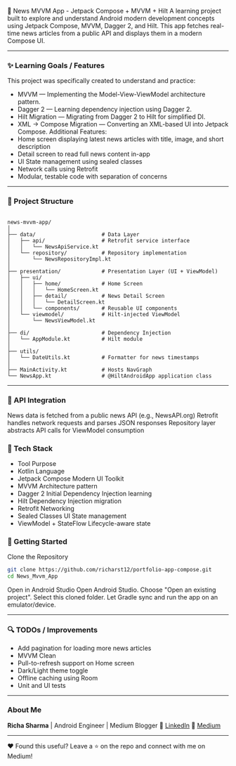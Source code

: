 📱 News MVVM App - Jetpack Compose + MVVM + Hilt
A learning project built to explore and understand Android modern development concepts using Jetpack Compose, MVVM, Dagger 2, and Hilt. This app fetches real-time news articles from a public API and displays them in a modern Compose UI.


---

### ✨ Learning Goals / Features
This project was specifically created to understand and practice:
* MVVM — Implementing the Model-View-ViewModel architecture pattern.
* Dagger 2 — Learning dependency injection using Dagger 2.
* Hilt Migration — Migrating from Dagger 2 to Hilt for simplified DI.
* XML → Compose Migration — Converting an XML-based UI into Jetpack Compose.
Additional Features:
* Home screen displaying latest news articles with title, image, and short description
* Detail screen to read full news content in-app
* UI State management using sealed classes
* Network calls using Retrofit
* Modular, testable code with separation of concerns

---

### 🧱 Project Structure

```

news-mvvm-app/
│
├── data/                     # Data Layer
│   ├── api/                  # Retrofit service interface
│   │   └── NewsApiService.kt
│   └── repository/           # Repository implementation
│       └── NewsRepositoryImpl.kt
│
├── presentation/             # Presentation Layer (UI + ViewModel)
│   ├── ui/
│   │   ├── home/             # Home Screen
│   │   │   └── HomeScreen.kt
│   │   ├── detail/           # News Detail Screen
│   │   │   └── DetailScreen.kt
│   │   └── components/       # Reusable UI components
│   └── viewmodel/            # Hilt-injected ViewModel
│       └── NewsViewModel.kt
│
├── di/                       # Dependency Injection
│   └── AppModule.kt          # Hilt module
│
├── utils/
│   └── DateUtils.kt          # Formatter for news timestamps
│
├── MainActivity.kt           # Hosts NavGraph
└── NewsApp.kt                # @HiltAndroidApp application class
```
---

### 📡 API Integration


News data is fetched from a public news API (e.g., NewsAPI.org)
Retrofit handles network requests and parses JSON responses
Repository layer abstracts API calls for ViewModel consumption


### 💠 Tech Stack
* Tool	Purpose
* Kotlin	Language
* Jetpack Compose	Modern UI Toolkit
* MVVM	Architecture pattern
* Dagger 2	Initial Dependency Injection learning
* Hilt	Dependency Injection migration
* Retrofit	Networking
* Sealed Classes	UI State management
* ViewModel + StateFlow	Lifecycle-aware state


### 🚀 Getting Started


Clone the Repository

```bash
git clone https://github.com/richarst12/portfolio-app-compose.git
cd News_Mvvm_App
```
Open in Android Studio
Open Android Studio.
Choose "Open an existing project".
Select this cloned folder.
Let Gradle sync and run the app on an emulator/device.

---


### 🔍 TODOs / Improvements
*  Add pagination for loading more news articles
*  MVVM Clean
*  Pull-to-refresh support on Home screen
*  Dark/Light theme toggle
*  Offline caching using Room
*  Unit and UI tests

---

### About Me
**Richa Sharma** |
Android Engineer | Medium Blogger
🔗 [LinkedIn](https://www.linkedin.com/in/richa-sharma-67b56a114/)
📝 [Medium](https://medium.com/@sharmaricha7724)

---

❤️ Found this useful?
Leave a ⭐ on the repo and connect with me on Medium!

